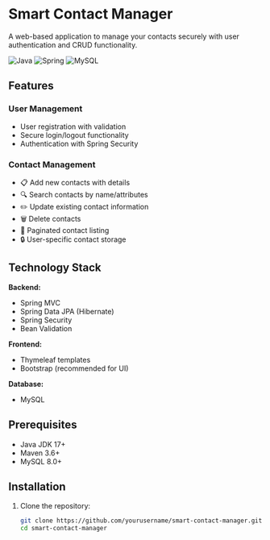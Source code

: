 # Smart Contact Manager

A web-based application to manage your contacts securely with user authentication and CRUD functionality.

![Java](https://img.shields.io/badge/Java-ED8B00?style=for-the-badge&logo=openjdk&logoColor=white)
![Spring](https://img.shields.io/badge/Spring-6DB33F?style=for-the-badge&logo=spring&logoColor=white)
![MySQL](https://img.shields.io/badge/MySQL-005C84?style=for-the-badge&logo=mysql&logoColor=white)

## Features

### User Management
- User registration with validation
- Secure login/logout functionality
- Authentication with Spring Security

### Contact Management
- 📋 Add new contacts with details
- 🔍 Search contacts by name/attributes
- ✏️ Update existing contact information
- 🗑️ Delete contacts
- 📄 Paginated contact listing
- 🔒 User-specific contact storage

## Technology Stack

**Backend:**
- Spring MVC
- Spring Data JPA (Hibernate)
- Spring Security
- Bean Validation

**Frontend:**
- Thymeleaf templates
- Bootstrap (recommended for UI)

**Database:**
- MySQL

## Prerequisites

- Java JDK 17+
- Maven 3.6+
- MySQL 8.0+

## Installation

1. Clone the repository:
   ```bash
   git clone https://github.com/yourusername/smart-contact-manager.git
   cd smart-contact-manager
